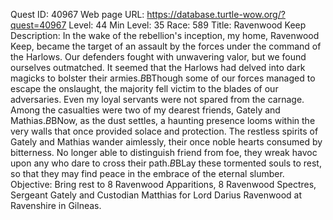 Quest ID: 40967
Web page URL: https://database.turtle-wow.org/?quest=40967
Level: 44
Min Level: 35
Race: 589
Title: Ravenwood Keep
Description: In the wake of the rebellion's inception, my home, Ravenwood Keep, became the target of an assault by the forces under the command of the Harlows. Our defenders fought with unwavering valor, but we found ourselves outmatched. It seemed that the Harlows had delved into dark magicks to bolster their armies.$B$BThough some of our forces managed to escape the onslaught, the majority fell victim to the blades of our adversaries. Even my loyal servants were not spared from the carnage. Among the casualties were two of my dearest friends, Gately and Mathias.$B$BNow, as the dust settles, a haunting presence looms within the very walls that once provided solace and protection. The restless spirits of Gately and Mathias wander aimlessly, their once noble hearts consumed by bitterness. No longer able to distinguish friend from foe, they wreak havoc upon any who dare to cross their path.$B$BLay these tormented souls to rest, so that they may find peace in the embrace of the eternal slumber.
Objective: Bring rest to 8 Ravenwood Apparitions, 8 Ravenwood Spectres, Sergeant Gately and Custodian Matthias for Lord Darius Ravenwood at Ravenshire in Gilneas.
